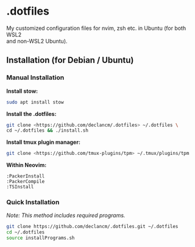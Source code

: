 # .dotfiles

My customized configuration files for nvim, zsh etc. in Ubuntu (for both WSL2\
and non-WSL2 Ubuntu).

## Installation (for Debian / Ubuntu)

### Manual Installation

**Install stow:**

```bash
sudo apt install stow
```

**Install the .dotfiles:**

```bash
git clone <https://github.com/declancm/.dotfiles> ~/.dotfiles \
cd ~/.dotfiles && ./install.sh
```

**Install tmux plugin manager:**

```bash
git clone <https://github.com/tmux-plugins/tpm> ~/.tmux/plugins/tpm
```

**Within Neovim:**

```vim
:PackerInstall
:PackerCompile
:TSInstall
```

### Quick Installation

_Note: This method includes required programs._

```bash
git clone https://github.com/declancm/.dotfiles.git ~/.dotfiles
cd ~/.dotfiles
source installPrograms.sh
```
